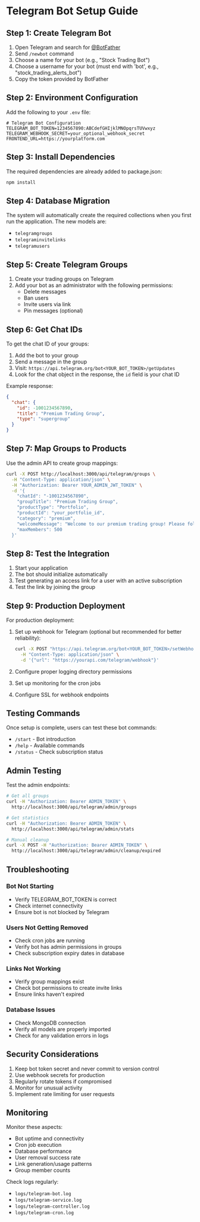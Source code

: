 # Telegram Bot Setup Guide

## Step 1: Create Telegram Bot

1. Open Telegram and search for [@BotFather](https://t.me/BotFather)
2. Send `/newbot` command
3. Choose a name for your bot (e.g., "Stock Trading Bot")
4. Choose a username for your bot (must end with 'bot', e.g., "stock_trading_alerts_bot")
5. Copy the token provided by BotFather

## Step 2: Environment Configuration

Add the following to your `.env` file:

```env
# Telegram Bot Configuration
TELEGRAM_BOT_TOKEN=1234567890:ABCdefGHIjklMNOpqrsTUVwxyz
TELEGRAM_WEBHOOK_SECRET=your_optional_webhook_secret
FRONTEND_URL=https://yourplatform.com
```

## Step 3: Install Dependencies

The required dependencies are already added to package.json:

```bash
npm install
```

## Step 4: Database Migration

The system will automatically create the required collections when you first run the application. The new models are:

- `telegramgroups`
- `telegraminvitelinks`  
- `telegramusers`

## Step 5: Create Telegram Groups

1. Create your trading groups on Telegram
2. Add your bot as an administrator with the following permissions:
   - Delete messages
   - Ban users
   - Invite users via link
   - Pin messages (optional)

## Step 6: Get Chat IDs

To get the chat ID of your groups:

1. Add the bot to your group
2. Send a message in the group
3. Visit: `https://api.telegram.org/bot<YOUR_BOT_TOKEN>/getUpdates`
4. Look for the chat object in the response, the `id` field is your chat ID

Example response:
```json
{
  "chat": {
    "id": -1001234567890,
    "title": "Premium Trading Group",
    "type": "supergroup"
  }
}
```

## Step 7: Map Groups to Products

Use the admin API to create group mappings:

```bash
curl -X POST http://localhost:3000/api/telegram/groups \
  -H "Content-Type: application/json" \
  -H "Authorization: Bearer YOUR_ADMIN_JWT_TOKEN" \
  -d '{
    "chatId": "-1001234567890",
    "groupTitle": "Premium Trading Group",
    "productType": "Portfolio",
    "productId": "your_portfolio_id",
    "category": "premium",
    "welcomeMessage": "Welcome to our premium trading group! Please follow the rules.",
    "maxMembers": 500
  }'
```

## Step 8: Test the Integration

1. Start your application
2. The bot should initialize automatically
3. Test generating an access link for a user with an active subscription
4. Test the link by joining the group

## Step 9: Production Deployment

For production deployment:

1. Set up webhook for Telegram (optional but recommended for better reliability):
   ```bash
   curl -X POST "https://api.telegram.org/bot<YOUR_BOT_TOKEN>/setWebhook" \
     -H "Content-Type: application/json" \
     -d '{"url": "https://yourapi.com/telegram/webhook"}'
   ```

2. Configure proper logging directory permissions
3. Set up monitoring for the cron jobs
4. Configure SSL for webhook endpoints

## Testing Commands

Once setup is complete, users can test these bot commands:

- `/start` - Bot introduction
- `/help` - Available commands
- `/status` - Check subscription status

## Admin Testing

Test the admin endpoints:

```bash
# Get all groups
curl -H "Authorization: Bearer ADMIN_TOKEN" \
  http://localhost:3000/api/telegram/admin/groups

# Get statistics
curl -H "Authorization: Bearer ADMIN_TOKEN" \
  http://localhost:3000/api/telegram/admin/stats

# Manual cleanup
curl -X POST -H "Authorization: Bearer ADMIN_TOKEN" \
  http://localhost:3000/api/telegram/admin/cleanup/expired
```

## Troubleshooting

### Bot Not Starting
- Verify TELEGRAM_BOT_TOKEN is correct
- Check internet connectivity
- Ensure bot is not blocked by Telegram

### Users Not Getting Removed
- Check cron jobs are running
- Verify bot has admin permissions in groups
- Check subscription expiry dates in database

### Links Not Working
- Verify group mappings exist
- Check bot permissions to create invite links
- Ensure links haven't expired

### Database Issues
- Check MongoDB connection
- Verify all models are properly imported
- Check for any validation errors in logs

## Security Considerations

1. Keep bot token secret and never commit to version control
2. Use webhook secrets for production
3. Regularly rotate tokens if compromised
4. Monitor for unusual activity
5. Implement rate limiting for user requests

## Monitoring

Monitor these aspects:

- Bot uptime and connectivity
- Cron job execution
- Database performance
- User removal success rate
- Link generation/usage patterns
- Group member counts

Check logs regularly:
- `logs/telegram-bot.log`
- `logs/telegram-service.log` 
- `logs/telegram-controller.log`
- `logs/telegram-cron.log`